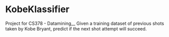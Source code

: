 # KobeKlassifier

Project for CS378 - Datamining__
Given a training dataset of previous shots taken by Kobe Bryant, predict if the next shot attempt will succeed. 
